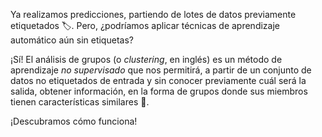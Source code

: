 Ya realizamos predicciones, partiendo de lotes de datos previamente etiquetados :label:. Pero, ¿podríamos aplicar técnicas de aprendizaje automático aún sin etiquetas?

¡Sí! El análisis de grupos (o _clustering_, en inglés) es un método de aprendizaje _no supervisado_ que nos permitirá, a partir de un conjunto de datos no etiquetados de entrada y sin conocer previamente cuál será la salida, obtener información, en la forma de grupos donde sus miembros tienen características similares 🤯. 

¡Descubramos cómo funciona!
